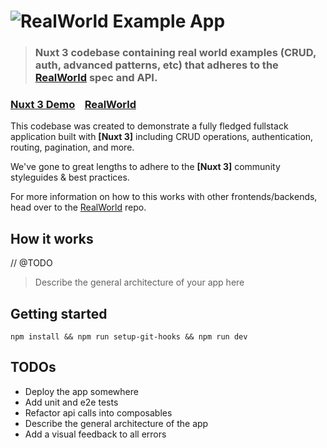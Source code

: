 # ![RealWorld Example App](logo.png)

> ### Nuxt 3 codebase containing real world examples (CRUD, auth, advanced patterns, etc) that adheres to the [RealWorld](https://github.com/gothinkster/realworld) spec and API.

### [Nuxt 3 Demo](https://demo.realworld.io/)&nbsp;&nbsp;&nbsp;&nbsp;[RealWorld](https://github.com/gothinkster/realworld)

This codebase was created to demonstrate a fully fledged fullstack application built with **[Nuxt 3]** including CRUD operations, authentication, routing, pagination, and more.

We've gone to great lengths to adhere to the **[Nuxt 3]** community styleguides & best practices.

For more information on how to this works with other frontends/backends, head over to the [RealWorld](https://github.com/gothinkster/realworld) repo.

## How it works

// @TODO

> Describe the general architecture of your app here

## Getting started

```
npm install && npm run setup-git-hooks && npm run dev
```

## TODOs

- Deploy the app somewhere
- Add unit and e2e tests
- Refactor api calls into composables
- Describe the general architecture of the app
- Add a visual feedback to all errors
